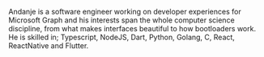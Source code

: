 Andanje is a software engineer working on developer experiences for Microsoft Graph and his interests span the whole computer science discipline, from what makes interfaces beautiful to how bootloaders work. He is skilled in; Typescript, NodeJS, Dart, Python, Golang, C, React, ReactNative and Flutter.

